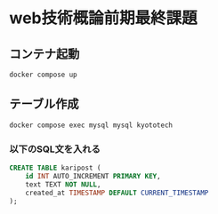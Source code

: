 # web技術概論前期最終課題

## コンテナ起動

```docker compose up ``` 

## テーブル作成

```docker compose exec mysql mysql kyototech```

### 以下のSQL文を入れる

```sql
CREATE TABLE karipost (
    id INT AUTO_INCREMENT PRIMARY KEY,
    text TEXT NOT NULL,
    created_at TIMESTAMP DEFAULT CURRENT_TIMESTAMP
); 
```



